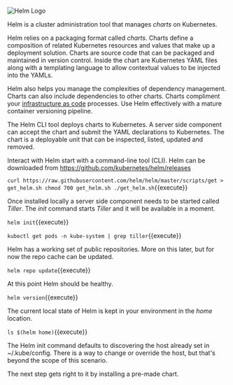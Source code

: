 ![Helm Logo](/sylus/courses/kubernetes-cncf/module-1/assets/helm-logo.png)

Helm is a cluster administration tool that manages _charts_ on Kubernetes.

Helm relies on a packaging format called _charts_. Charts define a composition of related Kubernetes resources and values that make up a deployment solution. Charts are source code that can be packaged and maintained in version control. Inside the chart are Kubernetes YAML files along with a templating language to allow contextual values to be injected into the YAMLs.

Helm also helps you manage the complexities of dependency management. Charts can also include dependencies to other charts. Charts compliment your [infrastructure as code](https://en.wikipedia.org/wiki/Infrastructure_as_code) processes. Use Helm effectively with a mature container versioning pipeline.

The Helm CLI tool deploys charts to Kubernetes. A server side component can accept the chart and submit the YAML declarations to Kubernetes. The chart is a deployable unit that can be inspected, listed, updated and removed.

Interact with Helm start with a command-line tool (CLI). Helm can be downloaded from https://github.com/kubernetes/helm/releases

`curl https://raw.githubusercontent.com/helm/helm/master/scripts/get > get_helm.sh
chmod 700 get_helm.sh
./get_helm.sh`{{execute}}

Once installed locally a server side component needs to be started called _Tiller_. The _init_ command starts _Tiller_ and it will be available in a moment.

`helm init`{{execute}}

`kubectl get pods -n kube-system | grep tiller`{{execute}}

Helm has a working set of public repositories. More on this later, but for now the repo cache can be updated.

`helm repo update`{{execute}}

At this point Helm should be healthy.

`helm version`{{execute}}

The current local state of Helm is kept in your environment in the _home_ location.

`ls $(helm home)`{{execute}}

The Helm init command defaults to discovering the host already set in ~/.kube/config. There is a way to change or override the host, but that's beyond the scope of this scenario.

The next step gets right to it by installing a pre-made chart.
